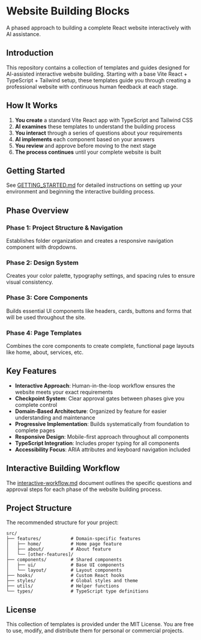 # Website Building Blocks

A phased approach to building a complete React website interactively with AI assistance.

## Introduction

This repository contains a collection of templates and guides designed for AI-assisted interactive website building. Starting with a base Vite React + TypeScript + Tailwind setup, these templates guide you through creating a professional website with continuous human feedback at each stage.

## How It Works

1. **You create** a standard Vite React app with TypeScript and Tailwind CSS
2. **AI examines** these templates to understand the building process
3. **You interact** through a series of questions about your requirements
4. **AI implements** each component based on your answers
5. **You review** and approve before moving to the next stage
6. **The process continues** until your complete website is built

## Getting Started

See [GETTING_STARTED.md](./GETTING_STARTED.md) for detailed instructions on setting up your environment and beginning the interactive building process.

## Phase Overview

### Phase 1: Project Structure & Navigation
Establishes folder organization and creates a responsive navigation component with dropdowns.

### Phase 2: Design System
Creates your color palette, typography settings, and spacing rules to ensure visual consistency.

### Phase 3: Core Components
Builds essential UI components like headers, cards, buttons and forms that will be used throughout the site.

### Phase 4: Page Templates
Combines the core components to create complete, functional page layouts like home, about, services, etc.

## Key Features

- **Interactive Approach**: Human-in-the-loop workflow ensures the website meets your exact requirements
- **Checkpoint System**: Clear approval gates between phases give you complete control
- **Domain-Based Architecture**: Organized by feature for easier understanding and maintenance
- **Progressive Implementation**: Builds systematically from foundation to complete pages
- **Responsive Design**: Mobile-first approach throughout all components
- **TypeScript Integration**: Includes proper typing for all components
- **Accessibility Focus**: ARIA attributes and keyboard navigation included

## Interactive Building Workflow

The [interactive-workflow.md](./interactive-workflow.md) document outlines the specific questions and approval steps for each phase of the website building process.

## Project Structure

The recommended structure for your project:

```
src/
├── features/           # Domain-specific features
│   ├── home/           # Home page feature
│   ├── about/          # About feature
│   └── [other-features]/
├── components/         # Shared components
│   ├── ui/             # Base UI components
│   └── layout/         # Layout components
├── hooks/              # Custom React hooks
├── styles/             # Global styles and theme
├── utils/              # Helper functions
└── types/              # TypeScript type definitions
```

## License

This collection of templates is provided under the MIT License. You are free to use, modify, and distribute them for personal or commercial projects.